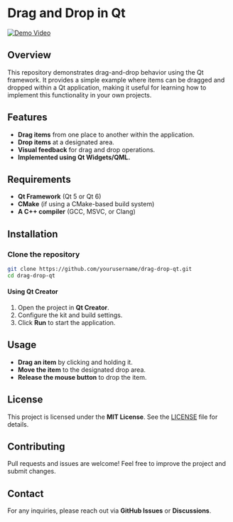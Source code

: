 # Drag and Drop in Qt

[![Demo Video](https://img.youtube.com/vi/K9jItlbcwdA/0.jpg)](https://youtu.be/K9jItlbcwdA)

## Overview
This repository demonstrates drag-and-drop behavior using the Qt framework. It provides a simple example where items can be dragged and dropped within a Qt application, making it useful for learning how to implement this functionality in your own projects.

## Features
- **Drag items** from one place to another within the application.
- **Drop items** at a designated area.
- **Visual feedback** for drag and drop operations.
- **Implemented using Qt Widgets/QML.**

## Requirements
- **Qt Framework** (Qt 5 or Qt 6)
- **CMake** (if using a CMake-based build system)
- **A C++ compiler** (GCC, MSVC, or Clang)

## Installation
### Clone the repository
```sh
git clone https://github.com/yourusername/drag-drop-qt.git
cd drag-drop-qt
```

#### Using Qt Creator
1. Open the project in **Qt Creator**.
2. Configure the kit and build settings.
3. Click **Run** to start the application.

## Usage
- **Drag an item** by clicking and holding it.
- **Move the item** to the designated drop area.
- **Release the mouse button** to drop the item.

## License
This project is licensed under the **MIT License**. See the [LICENSE](LICENSE) file for details.

## Contributing
Pull requests and issues are welcome! Feel free to improve the project and submit changes.

## Contact
For any inquiries, please reach out via **GitHub Issues** or **Discussions**.


